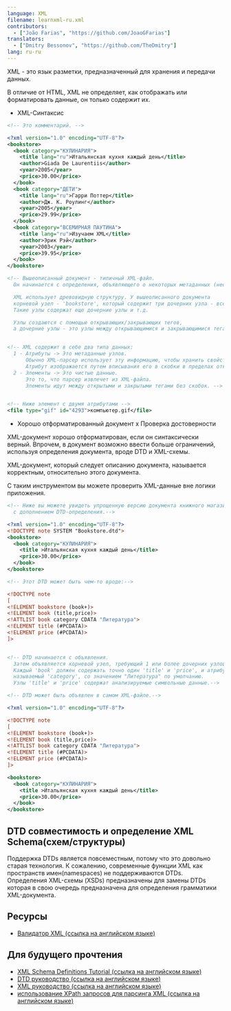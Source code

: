 ```yaml
---
language: XML
filename: learnxml-ru.xml
contributors:
  - ["João Farias", "https://github.com/JoaoGFarias"]
translators:
  - ["Dmitry Bessonov", "https://github.com/TheDmitry"]
lang: ru-ru
---
```


XML - это язык разметки, предназначенный для хранения и передачи данных.

В отличие от HTML, XML не определяет, как отображать или форматировать данные, он только содержит их.

* XML-Синтаксис

```xml
<!-- Это комментарий. -->

<?xml version="1.0" encoding="UTF-8"?>
<bookstore>
  <book category="КУЛИНАРИЯ">
    <title lang="ru">Итальянская кухня каждый день</title>
    <author>Giada De Laurentiis</author>
    <year>2005</year>
    <price>30.00</price>
  </book>
  <book category="ДЕТИ">
    <title lang="ru">Гарри Поттер</title>
    <author>Дж. К. Роулинг</author>
    <year>2005</year>
    <price>29.99</price>
  </book>
  <book category="ВСЕМИРНАЯ ПАУТИНА">
    <title lang="ru">Изучаем XML</title>
    <author>Эрик Рэй</author>
    <year>2003</year>
    <price>39.95</price>
  </book>
</bookstore>

<!-- Вышеописанный документ - типичный XML-файл.
  Он начинается с определения, объявляющего о некоторых метаданных (необязательно).

  XML использует древовидную структуру. У вышеописанного документа
  корневой узел - 'bookstore', который содержит три дочерних узла - все 'book'-узлы.
  Такие узлы содержат еще дочерние узлы и т.д.

  Узлы создаются с помощью открывающих/закрывающих тегов,
  а дочерние узлы - это узлы между открывающимися и закрывающимися тегами.-->


<!-- XML содержит в себе два типа данных:
  1 - Атрибуты -> Это метаданные узлов.
      Обычно XML-парсер использует эту информацию, чтобы хранить свойства данных.
      Атрибут изображается путем вписывания его в скобки в пределах открытого тега
  2 - Элементы -> Это чистые данные.
      Это то, что парсер извлечет из XML-файла.
      Элементы идут между открытыми и закрытыми тегами без скобок. -->


<!-- Ниже элемент с двумя атрибутами -->
<file type="gif" id="4293">компьютер.gif</file>
```

* Хорошо отформатированный документ x Проверка достоверности

XML-документ хорошо отформатирован, если он синтаксически верный.
Впрочем, в документ возможно ввести больше ограничений,
используя определения документа, вроде DTD и XML-схемы.

XML-документ, который следует описанию документа, называется корректным,
относительно этого документа.

С таким инструментом вы можете проверить XML-данные вне логики приложения.

```xml
<!-- Ниже вы можете увидеть упрощенную версию документа книжного магазина,
  с дополнением DTD-определения.-->

<?xml version="1.0" encoding="UTF-8"?>
<!DOCTYPE note SYSTEM "Bookstore.dtd">
<bookstore>
  <book category="КУЛИНАРИЯ">
    <title >Итальянская кухня каждый день</title>
    <price>30.00</price>
  </book>
</bookstore>

<!-- Этот DTD может быть чем-то вроде:-->

<!DOCTYPE note
[
<!ELEMENT bookstore (book+)>
<!ELEMENT book (title,price)>
<!ATTLIST book category CDATA "Литература">
<!ELEMENT title (#PCDATA)>
<!ELEMENT price (#PCDATA)>
]>


<!-- DTD начинается с объявления.
  Затем объявляется корневой узел, требующий 1 или более дочерних узлов 'book'.
  Каждый 'book' должен содержать точно один 'title' и 'price', и атрибут,
  называемый 'category', со значением "Литература" по умолчанию.
  Узлы 'title' и 'price' содержат анализируемые символьные данные.-->

<!-- DTD может быть объявлен в самом XML-файле.-->

<?xml version="1.0" encoding="UTF-8"?>

<!DOCTYPE note
[
<!ELEMENT bookstore (book+)>
<!ELEMENT book (title,price)>
<!ATTLIST book category CDATA "Литература">
<!ELEMENT title (#PCDATA)>
<!ELEMENT price (#PCDATA)>
]>

<bookstore>
  <book category="КУЛИНАРИЯ">
    <title >Итальянская кухня каждый день</title>
    <price>30.00</price>
  </book>
</bookstore>
```

## DTD совместимость и определение XML Schema(схем/структуры)

Поддержка DTDs является повсеместным, потому что это довольно старая технология. К сожалению, современные функции XML как пространств имен(namespaces) не поддерживаются DTDs. Определения XML-схемы (XSDs) предназначены для замены DTDs которая в свою очередь предназначена для определения грамматики XML-документа.

## Ресурсы

* [Валидатор XML (ссылка на английском языке)](http://www.xmlvalidation.com)

## Для будущего прочтения

* [XML Schema Definitions Tutorial (ссылка на английском языке)](http://www.w3schools.com/schema/)
* [DTD руководство (ссылка на английском языке)](http://www.w3schools.com/xml/xml_dtd_intro.asp)
* [XML руководство (ссылка на английском языке)](http://www.w3schools.com/xml/default.asp)
* [использование XPath запросов для парсинга XML (ссылка на английском языке)](http://www.w3schools.com/xml/xml_xpath.asp)
